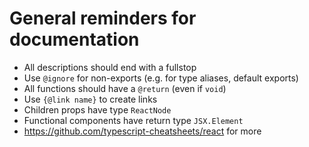 # General reminders for documentation

- All descriptions should end with a fullstop
- Use `@ignore` for non-exports (e.g. for type aliases, default exports)
- All functions should have a `@return` (even if `void`)
- Use `{@link name}` to create links
- Children props have type `ReactNode`
- Functional components have return type `JSX.Element`
- <https://github.com/typescript-cheatsheets/react> for more
